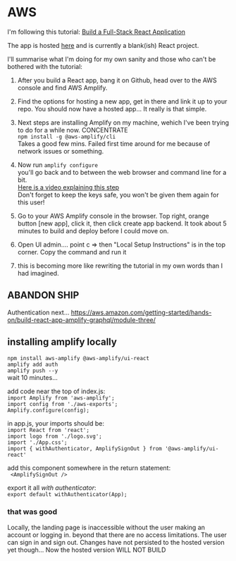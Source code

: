 # AWS

I'm following this tutorial:
[Build a Full-Stack React Application](https://aws.amazon.com/getting-started/hands-on/build-react-app-amplify-graphql/module-one/)

The app is hosted [here](https://main.d31k6ohzuu4fcv.amplifyapp.com/) and is currently a blank(ish) React project.

I'll summarise what I'm doing for my own sanity and those who can't be bothered with the tutorial:

1. After you build a React app, bang it on Github, head over to the AWS console and find AWS Amplify.

2. Find the options for hosting a new app, get in there and link it up to your repo. You should now have a hosted app... It really is that simple.

3. Next steps are installing Amplify on my machine, wehich I've been trying to do for a while now. CONCENTRATE  
   `npm install -g @aws-amplify/cli`  
   Takes a good few mins. Failed first time around for me because of network issues or something.
4. Now run `amplify configure`  
   you'll go back and to between the web browser and command line for a bit.  
    [Here is a video explaining this step](https://www.youtube.com/watch?v=fWbM5DLh25U)  
   Don't forget to keep the keys safe, you won't be given them again for this user!

5. Go to your AWS Amplify console in the browser. Top right, orange button [new app], click it, then click create app backend. It took about 5 minutes to build and deploy before I could move on.

6. Open UI admin.... point c => then "Local Setup Instructions" is in the top corner. Copy the command and run it

7. this is becoming more like rewriting the tutorial in my own words than I had imagined.

## ABANDON SHIP

Authentication next...
https://aws.amazon.com/getting-started/hands-on/build-react-app-amplify-graphql/module-three/

## installing amplify locally

`npm install aws-amplify @aws-amplify/ui-react`  
`amplify add auth`  
`amplify push --y`  
wait 10 minutes...

add code near the top of index.js:  
`import Amplify from 'aws-amplify';`  
`import config from './aws-exports';`  
`Amplify.configure(config);`

in app.js, your imports should be:  
`import React from 'react';`  
`import logo from './logo.svg';`  
`import './App.css';`  
`import { withAuthenticator, AmplifySignOut } from '@aws-amplify/ui-react'`

add this component somewhere in the return statement:  
` <AmplifySignOut />`

export it all _with authenticator_:  
`export default withAuthenticator(App);`

### that was good

Locally, the landing page is inaccessible without the user making an account or logging in. beyond that there are no access limitations. The user can sign in and sign out.
Changes have not persisted to the hosted version yet though...
Now the hosted version WILL NOT BUILD
